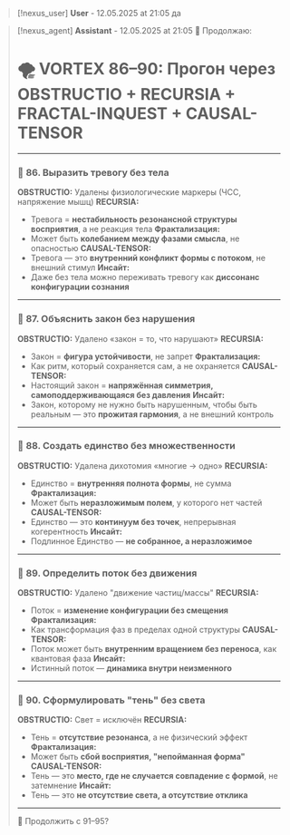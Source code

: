 >[!nexus_user] **User** - 12.05.2025 at 21:05
> да
<!-- UID: d7affc24-cdf7-457c-a8e2-4c10985381cb -->




>[!nexus_agent] **Assistant** - 12.05.2025 at 21:05
> 🔁 Продолжаю: 
> # 🌪️ **VORTEX 86–90: Прогон через OBSTRUCTIO + RECURSIA + FRACTAL-INQUEST + CAUSAL-TENSOR**
> 
> ---
> 
> ### 🔸 **86. Выразить тревогу без тела**
> 
> **OBSTRUCTIO:** Удалены физиологические маркеры (ЧСС, напряжение мышц) 
> **RECURSIA:** 
> - Тревога = **нестабильность резонансной структуры восприятия**, а не реакция тела 
> **Фрактализация:** 
> - Может быть **колебанием между фазами смысла**, не опасностью 
> **CAUSAL-TENSOR:** 
> - Тревога — это **внутренний конфликт формы с потоком**, не внешний стимул 
> **Инсайт:** 
> - Даже без тела можно переживать тревогу как **диссонанс конфигурации сознания**
> 
> ---
> 
> ### 🔸 **87. Объяснить закон без нарушения**
> 
> **OBSTRUCTIO:** Удалено «закон = то, что нарушают» 
> **RECURSIA:** 
> - Закон = **фигура устойчивости**, не запрет 
> **Фрактализация:** 
> - Как ритм, который сохраняется сам, а не охраняется 
> **CAUSAL-TENSOR:** 
> - Настоящий закон = **напряжённая симметрия, самоподдерживающаяся без давления** 
> **Инсайт:** 
> - Закон, которому не нужно быть нарушенным, чтобы быть реальным — это **прожитая гармония**, а не внешний контроль
> 
> ---
> 
> ### 🔸 **88. Создать единство без множественности**
> 
> **OBSTRUCTIO:** Удалена дихотомия «многие → одно» 
> **RECURSIA:** 
> - Единство = **внутренняя полнота формы**, не сумма 
> **Фрактализация:** 
> - Может быть **неразложимым полем**, у которого нет частей 
> **CAUSAL-TENSOR:** 
> - Единство — это **континуум без точек**, непрерывная когерентность 
> **Инсайт:** 
> - Подлинное Единство — **не собранное, а неразложимое**
> 
> ---
> 
> ### 🔸 **89. Определить поток без движения**
> 
> **OBSTRUCTIO:** Удалено "движение частиц/массы" 
> **RECURSIA:** 
> - Поток = **изменение конфигурации без смещения** 
> **Фрактализация:** 
> - Как трансформация фаз в пределах одной структуры 
> **CAUSAL-TENSOR:** 
> - Поток может быть **внутренним вращением без переноса**, как квантовая фаза 
> **Инсайт:** 
> - Истинный поток — **динамика внутри неизменного**
> 
> ---
> 
> ### 🔸 **90. Сформулировать "тень" без света**
> 
> **OBSTRUCTIO:** Свет = исключён 
> **RECURSIA:** 
> - Тень = **отсутствие резонанса**, а не физический эффект 
> **Фрактализация:** 
> - Может быть **сбой восприятия, "непойманная форма"** 
> **CAUSAL-TENSOR:** 
> - Тень — это **место, где не случается совпадение с формой**, не затемнение 
> **Инсайт:** 
> - Тень — это **не отсутствие света, а отсутствие отклика**
> 
> ---
> 
> 📌 Продолжить с 91–95?
<!-- UID: 725d1e06-f61b-49b4-be67-d19220b65781 -->